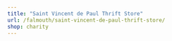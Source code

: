 ```yaml
---
title: "Saint Vincent de Paul Thrift Store"
url: /falmouth/saint-vincent-de-paul-thrift-store/
shop: charity
---
```

